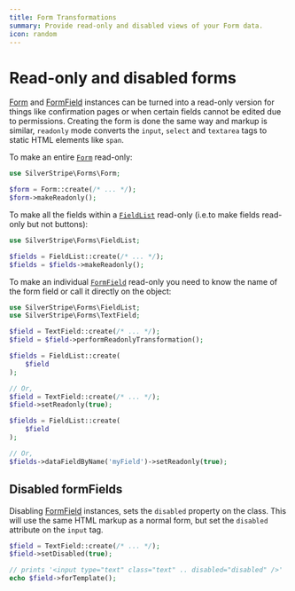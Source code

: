 ```yaml
---
title: Form Transformations
summary: Provide read-only and disabled views of your Form data.
icon: random
---
```


# Read-only and disabled forms

[Form](api:SilverStripe\Forms\Form) and [FormField](api:SilverStripe\Forms\FormField) instances can be turned into a read-only version for things like confirmation pages or
when certain fields cannot be edited due to permissions. Creating the form is done the same way and markup is similar,
`readonly` mode converts the `input`, `select` and `textarea` tags to static HTML elements like `span`.

To make an entire [`Form`](api:SilverStripe\Forms\Form) read-only:

```php
use SilverStripe\Forms\Form;

$form = Form::create(/* ... */);
$form->makeReadonly();
```

To make all the fields within a [`FieldList`](api:SilverStripe\Forms\FieldList) read-only (i.e.to make fields read-only but not buttons):

```php
use SilverStripe\Forms\FieldList;

$fields = FieldList::create(/* ... */);
$fields = $fields->makeReadonly();
```

To make an individual [`FormField`](api:SilverStripe\Forms\FormField) read-only you need to know the name of the form field or call it directly on the object:

```php
use SilverStripe\Forms\FieldList;
use SilverStripe\Forms\TextField;

$field = TextField::create(/* ... */);
$field = $field->performReadonlyTransformation();

$fields = FieldList::create(
    $field
);

// Or,
$field = TextField::create(/* ... */);
$field->setReadonly(true);

$fields = FieldList::create(
    $field
);

// Or,
$fields->dataFieldByName('myField')->setReadonly(true);
```

## Disabled formFields

Disabling [FormField](api:SilverStripe\Forms\FormField) instances, sets the `disabled` property on the class. This will use the same HTML markup as
a normal form, but set the `disabled` attribute on the `input` tag.

```php
$field = TextField::create(/* ... */);
$field->setDisabled(true);

// prints '<input type="text" class="text" .. disabled="disabled" />'
echo $field->forTemplate();
```
